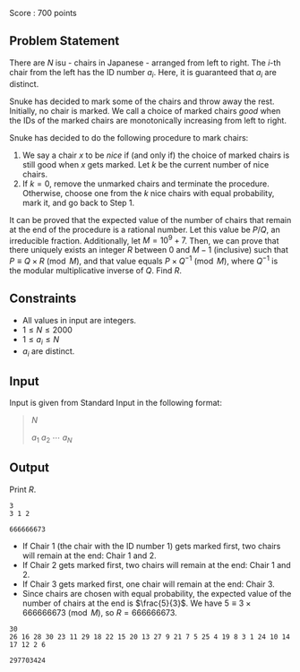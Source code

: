 Score : $700$ points

## Problem Statement

There are $N$ isu - chairs in Japanese - arranged from left to right.
The $i$-th chair from the left has the ID number $a_i$. Here, it is guaranteed that $a_i$ are distinct.

Snuke has decided to mark some of the chairs and throw away the rest. Initially, no chair is marked.
We call a choice of marked chairs *good* when the IDs of the marked chairs are monotonically increasing from left to right.

Snuke has decided to do the following procedure to mark chairs:

1. We say a chair $x$ to be *nice* if (and only if) the choice of marked chairs is still good when $x$ gets marked. Let $k$ be the current number of nice chairs.
2. If $k=0$, remove the unmarked chairs and terminate the procedure. Otherwise, choose one from the $k$ nice chairs with equal probability, mark it, and go back to Step 1.

It can be proved that the expected value of the number of chairs that remain at the end of the procedure is a rational number. Let this value be $P/Q$, an irreducible fraction. Additionally, let $M=10^{9}+7$. Then, we can prove that there uniquely exists an integer $R$ between $0$ and $M-1$ (inclusive) such that $P \equiv Q \times R \pmod{M}$, and that value equals $P \times Q^{-1} \pmod{M}$, where $Q^{-1}$ is the modular multiplicative inverse of $Q$. Find $R$.

## Constraints

- All values in input are integers.
- $1 \leq N \leq 2000$
- $1 \leq a_i \leq N$
- $a_i$ are distinct.

## Input

Input is given from Standard Input in the following format:

> $N$
> 
> $a_1$ $a_2$ $\cdots$ $a_N$

## Output

Print $R$.

```input1
3
3 1 2
```

```output1
666666673
```

- If Chair $1$ (the chair with the ID number $1$) gets marked first, two chairs will remain at the end: Chair $1$ and $2$.
- If Chair $2$ gets marked first, two chairs will remain at the end: Chair $1$ and $2$.
- If Chair $3$ gets marked first, one chair will remain at the end: Chair $3$.
- Since chairs are chosen with equal probability, the expected value of the number of chairs at the end is $\frac{5}{3}$. We have $5 \equiv 3 \times 666666673 \pmod{M}$, so $R=666666673$.

```input2
30
26 16 28 30 23 11 29 18 22 15 20 13 27 9 21 7 5 25 4 19 8 3 1 24 10 14 17 12 2 6
```

```output2
297703424
```